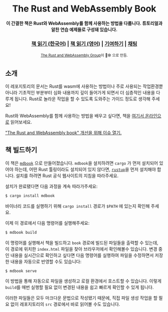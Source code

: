<div align="center">

  <h1>The Rust and WebAssembly Book</h1>

  <strong>이 간결한 책은 Rust와 WebAssembly를 함께 사용하는 방법을 다룹니다. 튜토리얼과 알찬 연습 예제들로 구성돼 있습니다.</strong>

  <h3>
    <a href="https://evasquare.github.io/rust-wasm-book-ko/">책 읽기 (한국어)</a>
    <span> | </span>
    <a href="https://rustwasm.github.io/docs/book/">책 읽기 (영어)</a>
    <span> | </span>
    <a href="https://github.com/rustwasm/book/blob/master/CONTRIBUTING.md">기여하기</a>
    <span> | </span>
    <a href="https://discordapp.com/channels/442252698964721669/443151097398296587">채팅</a>
  </h3>

  <sub><a href="https://rustwasm.github.io/">The Rust and WebAssembly Group</a>이 🦀🕸 으로 만듬.</sub>
</div>

## 소개

이 레포지토리의 문서는 Rust를 wasm에 사용하는 방법이나 주로 사용되는 작업환경뿐 아니라 기초적인 부분부터 심화 내용까지 깊이 들어가게 되면서 더 심층적인 내용을 다루게 됩니다. Rust로 놀라운 작업을 할 수 있도록 도와주는 가이드 정도로 생각해 주세요!

Rust와 WebAssembly를 함께 사용하는 방법을 배우고 싶다면, 책을 [여기서 온라인으로](https://rustwasm.github.io/book/game-of-life/introduction.html) 읽어보세요.

["The Rust and WebAssembly book" 개선을 위해 이슈 열기.][book-issues]

[book-issues]: https://github.com/rustwasm/book/issues

## 책 빌드하기

이 책은 [`mdbook`][mdbook] 으로 만들어졌습니다. `mdbook`을 설치하려면 `cargo` 가 먼저 설치되어 있어야 하는데, 어떤 Rust 툴링이라도 설치되어 있지 않다면, [`rustup`][rustup]을 먼저 설치해야 합니다. 설치를 하려면 Rust 공식 웹사이트의 지침을 따라주세요.

설치가 완료됐다면 다음 과정을 계속 따라가주세요:

```bash
$ cargo install mdbook
```

바이너리 코드를 실행하기 위해 `cargo install` 경로가 `$PATH` 에 있는지 확인해 주세요.

이제 이 경로에서 다음 명령어를 실행해주세요:

```bash
$ mdbook build
```

이 명렁어를 실행해서 책을 빌드하고 `book` 경로에 빌드된 파일들을 출력할 수 있는데, 이 경로에 위치한 `index.html` 파일을 찾아 브라우저에서 확인해볼수 있습니다. 변경 중인 내용을 실시간으로 확인하고 싶다면 다음 명령어를 실행하여 파일을 수정하면서 저장한 내용을 자동으로 반영할 수도 있습니다:

```bash
$ mdbook serve
```

이 방법을 통해 자동으로 파일을 생성하고 로컬 환경에서 호스트할 수 있습니다. 이렇게 `build`를 매번 실행할 필요 없이 변경된 내용을 쉽고 빠르게 확인할 수 있게 됩니다.

이러한 파일들은 모두 마크다운 문법으로 작성됐기 때문에, 직접 파일 생성 작업을 할 필요 없이 레포지토리의 `src` 경로에서 바로 읽어볼 수도 있습니다.

[mdbook]: https://github.com/rust-lang-nursery/mdBook
[rustup]: https://github.com/rust-lang-nursery/rustup.rs/
[book]: https://rustwasm.github.io/book/game-of-life/introduction.html
